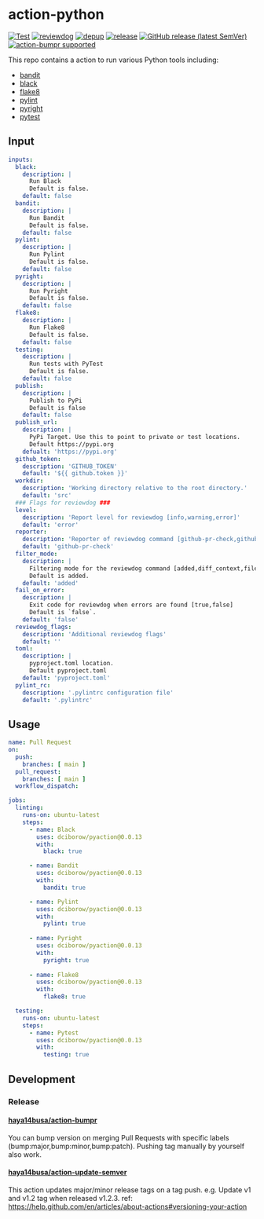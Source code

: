 # action-python
[![Test](https://github.com/microsoft/action-python/workflows/Test/badge.svg)](https://github.com/microsoft/action-python/actions?query=workflow%3ATest)
[![reviewdog](https://github.com/microsoft/action-python/workflows/reviewdog/badge.svg)](https://github.com/microsoft/action-python/actions?query=workflow%3Areviewdog)
[![depup](https://github.com/microsoft/action-python/workflows/depup/badge.svg)](https://github.com/microsoft/action-python/actions?query=workflow%3Adepup)
[![release](https://github.com/microsoft/action-python/workflows/release/badge.svg)](https://github.com/microsoft/action-python/actions?query=workflow%3Arelease)
[![GitHub release (latest SemVer)](https://img.shields.io/github/v/release/microsoft/action-python?logo=github&sort=semver)](https://github.com/microsoft/action-python/releases)
[![action-bumpr supported](https://img.shields.io/badge/bumpr-supported-ff69b4?logo=github&link=https://github.com/haya14busa/action-bumpr)](https://github.com/haya14busa/action-bumpr)

This repo contains a action to run various Python tools including:
- [bandit](https://pypi.org/project/bandit)
- [black](https://pypi.org/project/black)
- [flake8](https://pypi.org/project/flake8)
- [pylint](https://pypi.org/project/pylint)
- [pyright](https://pypi.org/project/pyright)
- [pytest](https://pypi.org/project/pytest)

## Input

```yaml
inputs:
  black:
    description: |
      Run Black
      Default is false.
    default: false
  bandit:
    description: |
      Run Bandit
      Default is false.
    default: false
  pylint:
    description: |
      Run Pylint
      Default is false.
    default: false
  pyright:
    description: |
      Run Pyright
      Default is false.
    default: false
  flake8:
    description: |
      Run Flake8
      Default is false.
    default: false
  testing:
    description: |
      Run tests with PyTest
      Default is false.
    default: false
  publish:
    description: |
      Publish to PyPi
      Default is false
    default: false
  publish_url:
    description: |
      PyPi Target. Use this to point to private or test locations.      
      Default https://pypi.org
    defualt: 'https://pypi.org'
  github_token:
    description: 'GITHUB_TOKEN'
    default: '${{ github.token }}'
  workdir:
    description: 'Working directory relative to the root directory.'
    default: 'src'
  ### Flags for reviewdog ###
  level:
    description: 'Report level for reviewdog [info,warning,error]'
    default: 'error'
  reporter:
    description: 'Reporter of reviewdog command [github-pr-check,github-pr-review].'
    default: 'github-pr-check'
  filter_mode:
    description: |
      Filtering mode for the reviewdog command [added,diff_context,file,nofilter].
      Default is added.
    default: 'added'
  fail_on_error:
    description: |
      Exit code for reviewdog when errors are found [true,false]
      Default is `false`.
    default: 'false'
  reviewdog_flags:
    description: 'Additional reviewdog flags'
    default: ''
  toml:
    description: |
      pyproject.toml location.
      Default pyproject.toml
    default: 'pyproject.toml'
  pylint_rc:
    description: '.pylintrc configuration file'
    default: '.pylintrc'
```

## Usage

```yaml
name: Pull Request
on:
  push:
    branches: [ main ]
  pull_request:
    branches: [ main ]
  workflow_dispatch:

jobs:
  linting:
    runs-on: ubuntu-latest
    steps:
      - name: Black
        uses: dciborow/pyaction@0.0.13
        with:
          black: true

      - name: Bandit
        uses: dciborow/pyaction@0.0.13
        with:          
          bandit: true

      - name: Pylint
        uses: dciborow/pyaction@0.0.13
        with:
          pylint: true
          
      - name: Pyright
        uses: dciborow/pyaction@0.0.13
        with:          
          pyright: true
          
      - name: Flake8
        uses: dciborow/pyaction@0.0.13
        with:          
          flake8: true

  testing:
    runs-on: ubuntu-latest
    steps:    
      - name: Pytest
        uses: dciborow/pyaction@0.0.13
        with:          
          testing: true
```

## Development

### Release

#### [haya14busa/action-bumpr](https://github.com/haya14busa/action-bumpr)
You can bump version on merging Pull Requests with specific labels (bump:major,bump:minor,bump:patch).
Pushing tag manually by yourself also work.

#### [haya14busa/action-update-semver](https://github.com/haya14busa/action-update-semver)

This action updates major/minor release tags on a tag push. e.g. Update v1 and v1.2 tag when released v1.2.3.
ref: https://help.github.com/en/articles/about-actions#versioning-your-action
